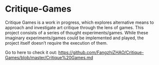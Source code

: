 # Critique-Games

Critique Games is a work in progress, which explores alternative means to approach and investigate art critique through the lens of games. This project consists of a series of thought experiments/games. While these imaginary experiments/games could be implemented and played, the project itself doesn’t require the execution of them.

Go to here to check it out: https://github.com/FangzhiZHAO/Critique-Games/blob/master/Critique%20Games.md